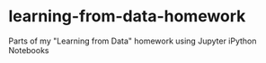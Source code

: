 # learning-from-data-homework
Parts of my "Learning from Data" homework using Jupyter iPython Notebooks
